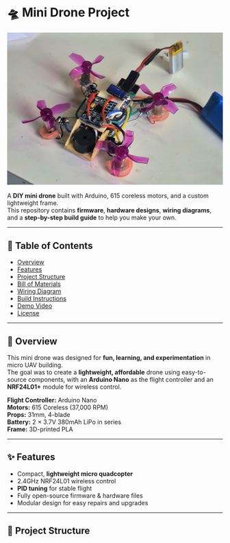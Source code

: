 # 🛸 Mini Drone Project

![Mini Drone Banner](media/banner.jpg)

A **DIY mini drone** built with Arduino, 615 coreless motors, and a custom lightweight frame.  
This repository contains **firmware**, **hardware designs**, **wiring diagrams**, and a **step-by-step build guide** to help you make your own.

---

## 📖 Table of Contents
- [Overview](#-overview)
- [Features](#-features)
- [Project Structure](#-project-structure)
- [Bill of Materials](#-bill-of-materials)
- [Wiring Diagram](#-wiring-diagram)
- [Build Instructions](#-build-instructions)
- [Demo Video](#-demo-video)
- [License](#-license)

---

## 📜 Overview
This mini drone was designed for **fun, learning, and experimentation** in micro UAV building.  
The goal was to create a **lightweight, affordable** drone using easy-to-source components, with an **Arduino Nano** as the flight controller and an **NRF24L01+** module for wireless control.

**Flight Controller:** Arduino Nano  
**Motors:** 615 Coreless (37,000 RPM)  
**Props:** 31mm, 4-blade  
**Battery:** 2 × 3.7V 380mAh LiPo in series  
**Frame:** 3D-printed PLA

---

## ✨ Features
- Compact, **lightweight micro quadcopter**
- 2.4GHz NRF24L01 wireless control
- **PID tuning** for stable flight
- Fully open-source firmware & hardware files
- Modular design for easy repairs and upgrades

---

## 📂 Project Structure
